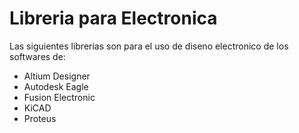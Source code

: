 # Libreria para Electronica

Las siguientes librerias son para el uso de diseno electronico de los softwares de:

- Altium Designer
- Autodesk Eagle
- Fusion Electronic
- KiCAD
- Proteus


